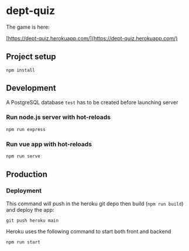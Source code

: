 # dept-quiz

The game is here:

[https://dept-quiz.herokuapp.com/](https://dept-quiz.herokuapp.com/)

## Project setup
```
npm install
```

## Development

A PostgreSQL database `test` has to be created before launching server

### Run node.js server with hot-reloads
```
npm run express
```

### Run vue app with hot-reloads
```
npm run serve
```

## Production

### Deployment
This command will push in the heroku git depo then build (`npm run build`) and deploy the app:
```
git push heroku main
```

Heroku uses the following command to start both front and backend
```
npm run start
```
